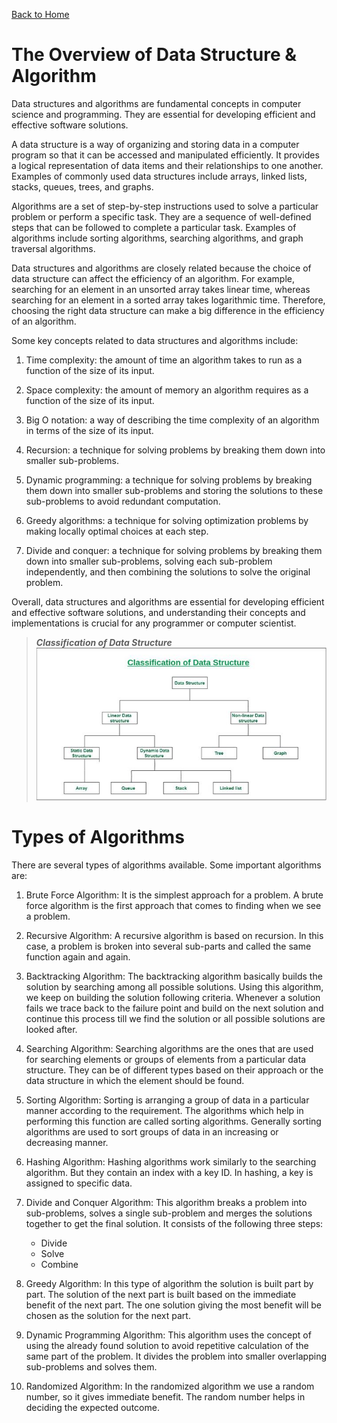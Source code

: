 [Back to Home](../README.md#data-structure--algorithm)
# The Overview of Data Structure & Algorithm
Data structures and algorithms are fundamental 
concepts in computer science and programming. 
They are essential for developing efficient 
and effective software solutions.

A data structure is a way of organizing and 
storing data in a computer program so that 
it can be accessed and manipulated efficiently.
It provides a logical representation of data 
items and their relationships to one another. 
Examples of commonly used data structures 
include arrays, linked lists, stacks, 
queues, trees, and graphs.

Algorithms are a set of step-by-step instructions 
used to solve a particular problem or perform 
a specific task. They are a sequence of well-defined 
steps that can be followed to complete a particular task. 
Examples of algorithms include sorting algorithms,
searching algorithms, and graph traversal algorithms.

Data structures and algorithms are closely related
because the choice of data structure can affect 
the efficiency of an algorithm. For example,
searching for an element in an unsorted array 
takes linear time, whereas searching for an element
in a sorted array takes logarithmic time. 
Therefore, choosing the right data structure can make 
a big difference in the efficiency of an algorithm.

Some key concepts related to data structures and algorithms include:

1. Time complexity: the amount of time an algorithm 
takes to run as a function of the size of its input.

2. Space complexity: the amount of memory an algorithm 
requires as a function of the size of its input.

3. Big O notation: a way of describing the time 
complexity of an algorithm in terms of the size of its input.

4. Recursion: a technique for solving problems by 
breaking them down into smaller sub-problems.

5. Dynamic programming: a technique for solving problems 
by breaking them down into smaller sub-problems and 
storing the solutions to these sub-problems to 
avoid redundant computation.

6. Greedy algorithms: a technique for solving optimization
problems by making locally optimal choices at each step.

7. Divide and conquer: a technique for solving problems
by breaking them down into smaller sub-problems, 
solving each sub-problem independently, and then 
combining the solutions to solve the original problem.

Overall, data structures and algorithms are essential
for developing efficient and effective software solutions, 
and understanding their concepts and implementations 
is crucial for any programmer or computer scientist.

> ***Classification of Data Structure***
> <br>
> ![Classification of Data Structure](assets/ClassificationofDataStructure-660x347.jpg)

# Types of Algorithms
There are several types of algorithms available. 
Some important algorithms are:

1. Brute Force Algorithm: It is the simplest approach 
for a problem. A brute force algorithm is the first
approach that comes to finding when we see a problem.

2. Recursive Algorithm: A recursive algorithm is
based on recursion. In this case, a problem is 
broken into several sub-parts and called the same
function again and again.

3. Backtracking Algorithm: The backtracking algorithm 
basically builds the solution by searching among 
all possible solutions. Using this algorithm, 
we keep on building the solution following criteria.
Whenever a solution fails we trace back to the failure 
point and build on the next solution and continue 
this process till we find the solution or all 
possible solutions are looked after.

4. Searching Algorithm: Searching algorithms are the ones 
that are used for searching elements or groups of elements 
from a particular data structure. They can be of different
types based on their approach or the data structure in 
which the element should be found.

5. Sorting Algorithm: Sorting is arranging a group of data 
in a particular manner according to the requirement. 
The algorithms which help in performing this function 
are called sorting algorithms. Generally sorting algorithms
are used to sort groups of data in an increasing 
or decreasing manner.

6. Hashing Algorithm: Hashing algorithms work similarly to 
the searching algorithm. But they contain an index with
a key ID. In hashing, a key is assigned to specific data.

7. Divide and Conquer Algorithm: This algorithm breaks a problem 
into sub-problems, solves a single sub-problem and merges 
the solutions together to get the final solution. 
It consists of the following three steps:
   - Divide
   - Solve
   - Combine

8. Greedy Algorithm: In this type of algorithm the solution
is built part by part. The solution of the next part 
is built based on the immediate benefit of the next part. 
The one solution giving the most benefit will be chosen 
as the solution for the next part.

9. Dynamic Programming Algorithm: This algorithm uses the 
concept of using the already found solution to avoid 
repetitive calculation of the same part of the problem.
It divides the problem into smaller overlapping 
sub-problems and solves them.

10. Randomized Algorithm: In the randomized algorithm 
we use a random number, so it gives immediate benefit.
The random number helps in deciding the expected outcome.